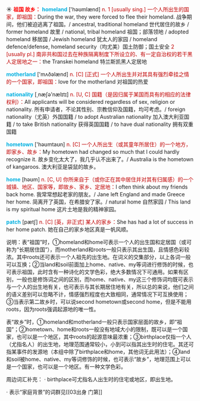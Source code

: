 ☀ <font color="red">**祖国 故乡：**</font>
<font color="sky blue">**homeland**</font> ['həʊmlænd] 
<font color="#c00000">n. 1 [usually sing.] 一个人所出生的国家，即祖国：</font>During the war, they were forced to flee their homeland. 战争期间，他们被迫逃离了祖国。/ ancestral, traditional homeland 世代居住的故乡 / former homeland 故里 / national, tribal homeland 祖国；部落领地 / adopted homeland 移居国 / Jewish homeland 犹太人的家园 / homeland defence/defense, homeland security（均尤美）国土防御；国土安全 <font color="#c00000">2 [usually pl.] 南非共和国过去在种族隔离制度下所设立的、有一定自治权的若干黑人定居地之一：</font>the Transkei homeland 特兰斯凯黑人定居地

<font color="sky blue">**motherland**</font> ['mʌðəlænd] 
<font color="#c00000">n. [C] [正式] 一个人所出生并对其具有强烈牵挂之情的一个国家，即祖国：</font>love for the motherland 对祖国的热爱

<font color="sky blue">**nationality**</font> [͵næʃə'nælɪtɪ] 
<font color="#c00000">n. [U, C] 国籍（是因归属于某国而具有的相应的法律权利）：</font>All applicants will be considered regardless of sex, religion or nationality. 所有申请者，不论其性别、宗教信仰及国籍，均可考虑。/ foreign nationality（尤英）外国国籍 / to adopt Australian nationality 加入澳大利亚国籍 / to take British nationality 获得英国国籍 / to have dual nationality 拥有双重国籍

<font color="sky blue">**hometown**</font> ['həʊmtaʊn] 
<font color="#c00000">n. [C] 一个人所出生（或其童年所居住）的一个地方，即家乡、故乡：</font>My hometown had changed so much that I could hardly recognize it. 故乡变化太大了，我几乎认不出来了。/ Australia is the hometown of kangaroos. 澳大利亚是袋鼠的故乡。

<font color="sky blue">**home**</font> [həʊm] 
<font color="#c00000">n. [C, U] 你所来自于（或你正在其中居住并对其有归属感）的一个城镇、地区、国家等，即故乡、家乡、定居地：</font>I often think about my friends back home. 我常常想起老家的朋友。/ Jane left England and made Greece her home. 简离开了英国，在希腊安了家。/ natural home 自然家园 / This land is my spiritual home 这片土地是我的精神家园。
           
<font color="sky blue">**patch**</font> [pætʃ]
<font color="#c00000">n. [C] [英，非正式] 某人的家乡：</font>She has had a lot of success in her home patch. 她在自己的家乡地区真是一帆风顺。

说明：表“祖国”时，①homeland和home可表示一个人的出生国和定居国（或可称为“长期居住国”），而motherland和roots一般只表示其出生国，且情感色彩较浓。其中roots还可表示一个人祖先的出生地。在词义的交集部分，以上各词一般可以互换；②当land和soil前面加上home、native、my等词进行修饰的时候，也可表示祖国，此时含有一种诗化的文学色彩，绝大多数情况下可通用。如果有区别，一般也是修饰词之间的区别，而home、native、my这三个修饰词均既可表示与一个人的出生地有关，也可表示与其长期居住地有关，所以总的来说，他们之间的语义差别可以忽略不计，情感强烈程度也大致相同，通常情况下可互换使用；③当表示第二故乡时，可以说second hometown或second home，但是不能用roots，因为roots强调起源地的唯一性。

表“故乡”时，①homeland和motherland一般只表示国家层面的故乡，即“祖国”；②hometown、home和roots一般没有地域大小的限制，既可以是一个国家，也可以是一个地区，其中roots的起源意味最浓重；③birthplace仅指一个人（尤指名人）的出生地，地理范围通常较小，小到可以指其出生时的住宅。其还可指某事件的发源地（本组中除了birthplace和home，其他词无此用法）；④land和soil被home、native、my等词修饰的时候，也可表示“故乡”，地理范围上可以是一个国家，也可以是一个地区。有一种文学色彩。

周边词汇补充：
· birthplace可尤指名人出生时的住宅或地区，即出生地。

· 表示“家庭背景”的词群见[[03出身 门第]]
